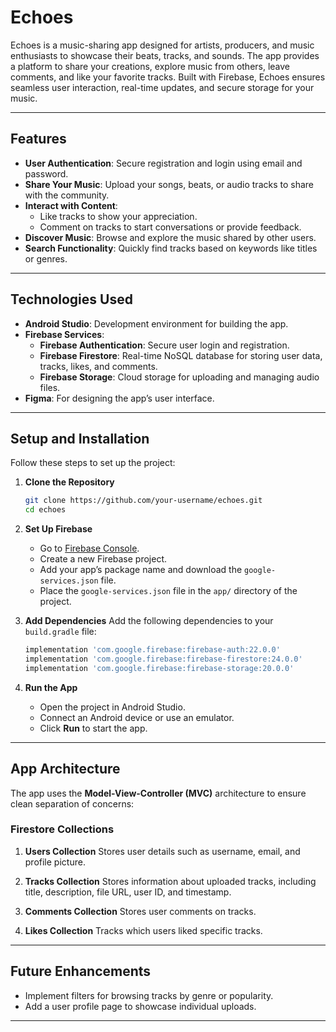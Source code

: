 
# Echoes

Echoes is a music-sharing app designed for artists, producers, and music enthusiasts to showcase their beats, tracks, and sounds. The app provides a platform to share your creations, explore music from others, leave comments, and like your favorite tracks. Built with Firebase, Echoes ensures seamless user interaction, real-time updates, and secure storage for your music.

---

## Features

- **User Authentication**: Secure registration and login using email and password.
- **Share Your Music**: Upload your songs, beats, or audio tracks to share with the community.
- **Interact with Content**:
  - Like tracks to show your appreciation.
  - Comment on tracks to start conversations or provide feedback.
- **Discover Music**: Browse and explore the music shared by other users.
- **Search Functionality**: Quickly find tracks based on keywords like titles or genres.

---

## Technologies Used

- **Android Studio**: Development environment for building the app.
- **Firebase Services**:
  - **Firebase Authentication**: Secure user login and registration.
  - **Firebase Firestore**: Real-time NoSQL database for storing user data, tracks, likes, and comments.
  - **Firebase Storage**: Cloud storage for uploading and managing audio files.
- **Figma**: For designing the app’s user interface.

---

## Setup and Installation

Follow these steps to set up the project:

1. **Clone the Repository**
   ```bash
   git clone https://github.com/your-username/echoes.git
   cd echoes
   ```

2. **Set Up Firebase**
   - Go to [Firebase Console](https://console.firebase.google.com/).
   - Create a new Firebase project.
   - Add your app’s package name and download the `google-services.json` file.
   - Place the `google-services.json` file in the `app/` directory of the project.

3. **Add Dependencies**
   Add the following dependencies to your `build.gradle` file:
   ```gradle
   implementation 'com.google.firebase:firebase-auth:22.0.0'
   implementation 'com.google.firebase:firebase-firestore:24.0.0'
   implementation 'com.google.firebase:firebase-storage:20.0.0'
   ```

4. **Run the App**
   - Open the project in Android Studio.
   - Connect an Android device or use an emulator.
   - Click **Run** to start the app.

---

## App Architecture

The app uses the **Model-View-Controller (MVC)** architecture to ensure clean separation of concerns:

### Firestore Collections
1. **Users Collection**
   Stores user details such as username, email, and profile picture.

2. **Tracks Collection**
   Stores information about uploaded tracks, including title, description, file URL, user ID, and timestamp.

3. **Comments Collection**
   Stores user comments on tracks.

4. **Likes Collection**
   Tracks which users liked specific tracks.

---

## Future Enhancements

- Implement filters for browsing tracks by genre or popularity.
- Add a user profile page to showcase individual uploads.

---
